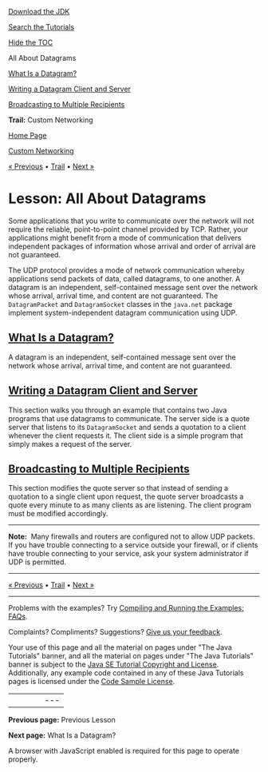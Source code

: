 [Download
the JDK](http://java.sun.com/javase/6/download.jsp)
  
[Search the
Tutorials](../../search.html)
  
[Hide the TOC](javascript:toggleLeft())

All About Datagrams

[What Is a Datagram?](definition.html)

[Writing a Datagram Client and Server](clientServer.html)

[Broadcasting to Multiple Recipients](broadcasting.html)

**Trail:** Custom Networking

[Home Page](../../index.html)
>
[Custom Networking](../index.html)

[« Previous](../sockets/index.html) • [Trail](../TOC.html) • [Next »](definition.html)

# Lesson: All About Datagrams

Some applications that you write to communicate over the network will
not require the reliable, point-to-point channel provided by TCP.
Rather, your applications might benefit from a mode of communication
that delivers independent packages of information whose arrival and
order of arrival are not guaranteed.

The UDP protocol provides a mode of network communication whereby
applications send packets of data, called datagrams, to one another. A
datagram is an independent, self-contained message sent over the
network whose arrival, arrival time, and content are not guaranteed.
The `DatagramPacket` and `DatagramSocket`
classes in the `java.net` package
implement system-independent datagram communication using UDP.

## [What Is a Datagram?](definition.html)

A datagram is an independent, self-contained message sent over
the network whose arrival, arrival time, and content are not
guaranteed.

## [Writing a Datagram Client and Server](clientServer.html)

This section walks you through an example that contains two Java
programs that use datagrams to communicate. The server side is a quote
server that listens to its `DatagramSocket` and sends a quotation to a
client whenever the client requests it. The client side is a simple
program that simply makes a request of the server.

## [Broadcasting to Multiple Recipients](broadcasting.html)

This section modifies the quote server so that
instead of sending a quotation to a single client upon request, the
quote server broadcasts a quote every minute to as many clients as are
listening. The client program must be modified accordingly.

---

**Note:** 
Many firewalls and routers are configured not to allow UDP packets. If
you have trouble connecting to a service outside your firewall, or if
clients have trouble connecting to your service, ask your system
administrator if UDP is permitted.

---

[« Previous](../sockets/index.html)
•
[Trail](../TOC.html)
•
[Next »](definition.html)

---

Problems with the examples? Try [Compiling and Running
the Examples: FAQs](../../information/run-examples.html).
  
Complaints? Compliments? Suggestions? [Give
us your feedback](http://download.oracle.com/javase/feedback.html).

Your use of this page and all the material on pages under "The Java Tutorials" banner,
and all the material on pages under "The Java Tutorials" banner is subject to the [Java SE Tutorial Copyright
and License](../../information/license.html).
Additionally, any example code contained in any of these Java
Tutorials pages is licensed under the
[Code
Sample License](http://developers.sun.com/license/berkeley_license.html).

|  |  |  |  |  |
| --- | --- | --- | --- | --- |
| |  |  | | --- | --- | | duke image | Oracle logo | | [About Oracle](http://www.oracle.com/us/corporate/index.html) | [Oracle Technology Network](http://www.oracle.com/technology/index.html) | [Terms of Service](https://www.samplecode.oracle.com/servlets/CompulsoryClickThrough?type=TermsOfService) | Copyright © 1995, 2011 Oracle and/or its affiliates. All rights reserved. |

**Previous page:** Previous Lesson
  
**Next page:** What Is a Datagram?




A browser with JavaScript enabled is required for this page to operate properly.